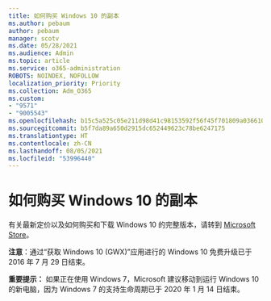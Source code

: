 ```yaml
---
title: 如何购买 Windows 10 的副本
ms.author: pebaum
author: pebaum
manager: scotv
ms.date: 05/28/2021
ms.audience: Admin
ms.topic: article
ms.service: o365-administration
ROBOTS: NOINDEX, NOFOLLOW
localization_priority: Priority
ms.collection: Adm_O365
ms.custom:
- "9571"
- "9005543"
ms.openlocfilehash: b15c5a525c05e211d98d41c98153592f56f45f701809a036610d56e60cff9daa
ms.sourcegitcommit: b5f7da89a650d2915dc652449623c78be6247175
ms.translationtype: HT
ms.contentlocale: zh-CN
ms.lasthandoff: 08/05/2021
ms.locfileid: "53996440"
---
```

# <a name="how-to-buy-a-copy-of-windows-10"></a>如何购买 Windows 10 的副本

有关最新定价以及如何购买和下载 Windows 10 的完整版本，请转到 [Microsoft Store](https://www.microsoft.com/store/b/windows)。

**注意**：通过“获取 Windows 10 (GWX)”应用进行的 Windows 10 免费升级已于 2016 年 7 月 29 日结束。

**重要提示：** 如果正在使用 Windows 7，Microsoft 建议移动到运行 Windows 10 的新电脑，因为 Windows 7 的支持生命周期已于 2020 年 1 月 14 日结束。

